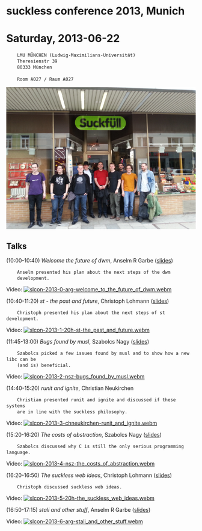suckless conference 2013, Munich
================================

Saturday, 2013-06-22
====================

        LMU MÜNCHEN (Ludwig-Maximilians-Universität)
        Theresienstr 39
        80333 München

        Room A027 / Raum A027


[![slcon2013 group photo](slcon2013-s.png)](slcon2013.png)

Talks
-----
(10:00-10:40) *Welcome the future of dwm*, Anselm R Garbe ([slides](slcon13.pdf))

        Anselm presented his plan about the next steps of the dwm
        development.

Video:
[![slcon-2013-0-arg-welcome_to_the_future_of_dwm.webm](//dl.suckless.org/slcon/2013/slcon-2013-0-arg-welcome_to_the_future_of_dwm.png)](//dl.suckless.org/slcon/2013/slcon-2013-0-arg-welcome_to_the_future_of_dwm.webm)


(10:40-11:20) *st - the past and future*, Christoph Lohmann ([slides](20h_on_st.pdf))

        Christoph presented his plan about the next steps of st development.

Video:
[![slcon-2013-1-20h-st-the_past_and_future.webm](//dl.suckless.org/slcon/2013/slcon-2013-1-20h-st-the_past_and_future.png)](//dl.suckless.org/slcon/2013/slcon-2013-1-20h-st-the_past_and_future.webm)


(11:45-13:00) *Bugs found by musl*, Szabolcs Nagy ([slides](http://port70.net/~nsz/slcon/bugs_talk.html))

        Szabolcs picked a few issues found by musl and to show how a new libc can be
        (and is) beneficial.

Video:
[![slcon-2013-2-nsz-bugs_found_by_musl.webm](//dl.suckless.org/slcon/2013/slcon-2013-2-nsz-bugs_found_by_musl.png)](//dl.suckless.org/slcon/2013/slcon-2013-2-nsz-bugs_found_by_musl.webm)


(14:40-15:20) *runit and ignite*, Christian Neukirchen

        Christian presented runit and ignite and discussed if these systems
        are in line with the suckless philosophy.

Video:
[![slcon-2013-3-chneukirchen-runit_and_ignite.webm](//dl.suckless.org/slcon/2013/slcon-2013-3-chneukirchen-runit_and_ignite.png)](//dl.suckless.org/slcon/2013/slcon-2013-3-chneukirchen-runit_and_ignite.webm)


(15:20-16:20) *The costs of abstraction*, Szabolcs Nagy ([slides](http://port70.net/~nsz/slcon/abstraction_talk.html))

        Szabolcs discussed why C is still the only serious programming language.

Video:
[![slcon-2013-4-nsz-the_costs_of_abstraction.webm](//dl.suckless.org/slcon/2013/slcon-2013-4-nsz-the_costs_of_abstraction.png)](//dl.suckless.org/slcon/2013/slcon-2013-4-nsz-the_costs_of_abstraction.webm)


(16:20-16:50) *The suckless web ideas*, Christoph Lohmann ([slides](20h_on_surf.pdf))

        Christoph discussed suckless web ideas.

Video:
[![slcon-2013-5-20h-the_suckless_web_ideas.webm](//dl.suckless.org/slcon/2013/slcon-2013-5-20h-the_suckless_web_ideas.png)](//dl.suckless.org/slcon/2013/slcon-2013-5-20h-the_suckless_web_ideas.webm)


(16:50-17:15) *stali and other stuff*, Anselm R Garbe ([slides](slcon13.pdf))

Video:
[![slcon-2013-6-arg-stali_and_other_stuff.webm](//dl.suckless.org/slcon/2013/slcon-2013-6-arg-stali_and_other_stuff.png)](//dl.suckless.org/slcon/2013/slcon-2013-6-arg-stali_and_other_stuff.webm)
